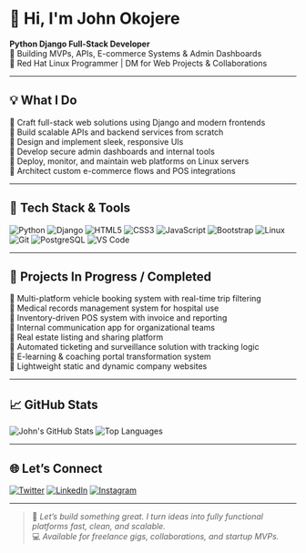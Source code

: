 # 👋 Hi, I'm John Okojere

**Python Django Full-Stack Developer**  
🚀 Building MVPs, APIs, E-commerce Systems & Admin Dashboards  
💼 Red Hat Linux Programmer | DM for Web Projects & Collaborations

---

## 💡 What I Do

🔸 Craft full-stack web solutions using Django and modern frontends  
🔸 Build scalable APIs and backend services from scratch  
🔸 Design and implement sleek, responsive UIs  
🔸 Develop secure admin dashboards and internal tools  
🔸 Deploy, monitor, and maintain web platforms on Linux servers  
🔸 Architect custom e-commerce flows and POS integrations

---

## 🧰 Tech Stack & Tools

![Python](https://img.shields.io/badge/-Python-3776AB?style=flat&logo=python)
![Django](https://img.shields.io/badge/-Django-092E20?style=flat&logo=django)
![HTML5](https://img.shields.io/badge/-HTML5-E34F26?style=flat&logo=html5)
![CSS3](https://img.shields.io/badge/-CSS3-1572B6?style=flat&logo=css3)
![JavaScript](https://img.shields.io/badge/-JavaScript-F7DF1E?style=flat&logo=javascript&logoColor=000)
![Bootstrap](https://img.shields.io/badge/-Bootstrap-563D7C?style=flat&logo=bootstrap)
![Linux](https://img.shields.io/badge/-Red%20Hat%20Linux-E60000?style=flat&logo=redhat)
![Git](https://img.shields.io/badge/-Git-F05032?style=flat&logo=git)
![PostgreSQL](https://img.shields.io/badge/-PostgreSQL-336791?style=flat&logo=postgresql)
![VS Code](https://img.shields.io/badge/-VS%20Code-007ACC?style=flat&logo=visual-studio-code)

---

## 🚧 Projects In Progress / Completed

🔹 Multi-platform vehicle booking system with real-time trip filtering  
🔹 Medical records management system for hospital use  
🔹 Inventory-driven POS system with invoice and reporting  
🔹 Internal communication app for organizational teams  
🔹 Real estate listing and sharing platform  
🔹 Automated ticketing and surveillance solution with tracking logic  
🔹 E-learning & coaching portal transformation system  
🔹 Lightweight static and dynamic company websites  

---

## 📈 GitHub Stats

![John's GitHub Stats](https://github-readme-stats.vercel.app/api?username=john-okojere&show_icons=true&theme=radical)
![Top Languages](https://github-readme-stats.vercel.app/api/top-langs/?username=john-okojere&layout=compact&theme=radical)

---

## 🌐 Let’s Connect

[![Twitter](https://img.shields.io/badge/-Twitter-1DA1F2?style=flat&logo=twitter)](https://twitter.com/JohnOkojere)
[![LinkedIn](https://img.shields.io/badge/-LinkedIn-blue?style=flat&logo=linkedin)](https://ng.linkedin.com/in/john-okojere)
[![Instagram](https://img.shields.io/badge/-Instagram-E4405F?style=flat&logo=instagram)](https://www.instagram.com/john_okojere/)

---

> 💬 *Let’s build something great. I turn ideas into fully functional platforms fast, clean, and scalable.*  
> 💻 *Available for freelance gigs, collaborations, and startup MVPs.*


